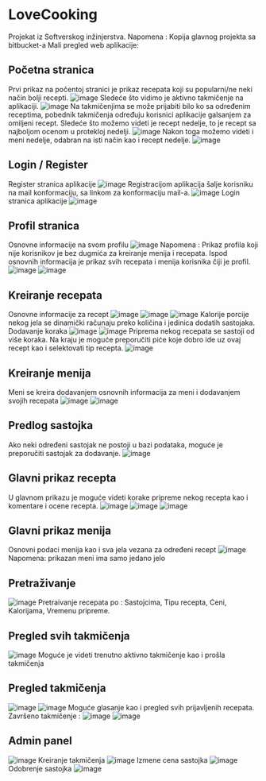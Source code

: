 # LoveCooking
Projekat iz Softverskog inžinjerstva. Napomena : Kopija glavnog projekta sa bitbucket-a
Mali pregled web aplikacije:
## Početna stranica
Prvi prikaz na počentoj stranici je prikaz recepata koji su popularni/ne neki način bolji recepti.
![image](https://user-images.githubusercontent.com/95092479/187232809-21d34562-3e7e-4b89-9b6a-4a03cdf36765.png)
Sledeće što vidimo je aktivno takmičenje na aplikaciji.
![image](https://user-images.githubusercontent.com/95092479/205465937-15851b97-1205-4483-a8c2-77f7ba0fdbfa.png)
Na takmičenjima se može prijabiti bilo ko sa određenim receptima, pobednik takmičenja određuju korisnici aplikacije galsanjem za omiljeni recept.
Sledeće što možemo videti je recept nedelje, to je recept sa najboljom ocenom u protekloj nedelji.
![image](https://user-images.githubusercontent.com/95092479/187232883-9ad64fa5-0835-404c-a594-87d8c9bddc09.png)
Nakon toga možemo videti i meni nedelje, odabran na isti način kao i recept nedelje.
![image](https://user-images.githubusercontent.com/95092479/205465859-49bafff6-1e3c-4d66-85ca-c9cc7ab3219c.png)
## Login / Register
Register stranica aplikacije
![image](https://user-images.githubusercontent.com/95092479/187232978-faa09438-cf61-464a-9c63-e965d8173df0.png)
Registracijom aplikacija šalje korisniku na mail konformaciju, sa linkom za konformaciju mail-a.
![image](https://user-images.githubusercontent.com/95092479/205466116-8966bcc5-e215-4be9-8b2b-937baf160956.png)
Login stranica aplikacije
![image](https://user-images.githubusercontent.com/95092479/205466091-e980a2f0-3e13-4394-a461-5e4290a66f78.png)
## Profil stranica
Osnovne informacije na svom profilu
![image](https://user-images.githubusercontent.com/95092479/205466127-9eb08d8d-578d-41d3-8fdb-7f36c4c38ae6.png)
Napomena : Prikaz profila koji nije korisnikov je bez dugmića za kreiranje menija i recepata.
Ispod osnovnih informacija je prikaz svih recepata i menija korisnika čiji je profil.
![image](https://user-images.githubusercontent.com/95092479/205466163-71498990-267a-47ec-aa9f-37fba9c55004.png)
![image](https://user-images.githubusercontent.com/95092479/205466165-46354483-1a93-4038-9d86-8011eee545fb.png)
## Kreiranje recepata
Osnovne informacije za recept
![image](https://user-images.githubusercontent.com/95092479/205466179-3c1f7ab5-8c3a-43c9-a19a-69a6b88f952b.png)
![image](https://user-images.githubusercontent.com/95092479/205466181-d86d52c5-afdc-417b-a96d-e8fdebd385fe.png)
![image](https://user-images.githubusercontent.com/95092479/205466186-ae29169f-b76c-491a-b4d1-73fbfc345699.png)
Kalorije porcije nekog jela se dinamički računaju preko količina i jedinica dodatih sastojaka.
Dodavanje koraka
![image](https://user-images.githubusercontent.com/95092479/205466220-ff13cc2f-8152-42f2-9ad0-0fcbef3926d8.png)
![image](https://user-images.githubusercontent.com/95092479/205466225-3f121d14-c079-4ace-93e1-2b8d5a416d4e.png)
Priprema nekog recepata se sastoji od više koraka.
Na kraju je moguće preporučiti piće koje dobro ide uz ovaj recept kao i selektovati tip recepta.
![image](https://user-images.githubusercontent.com/95092479/205466235-59f0b39b-fa9e-4547-ad99-e88d05c91177.png)
## Kreiranje menija
Meni se kreira dodavanjem osnovnih informacija za meni i dodavanjem svojih recepata
![image](https://user-images.githubusercontent.com/95092479/205466270-8a9d41d5-b8ed-4220-a06c-408e958e8c1c.png)
![image](https://user-images.githubusercontent.com/95092479/205466273-c248a00a-c06f-44e6-bfe7-981a1cd6c423.png)
## Predlog sastojka
Ako neki određeni sastojak ne postoji u bazi podataka, moguće je preporučiti sastojak za dodavanje.
![image](https://user-images.githubusercontent.com/95092479/205466301-82494cd1-1a3d-4572-8c21-c9f5aba09a8d.png)
## Glavni prikaz recepta
U glavnom prikazu je moguće videti korake pripreme nekog recepta kao i komentare i ocene recepta.
![image](https://user-images.githubusercontent.com/95092479/205466309-11664c2c-9306-487f-9148-91bc21dcab1f.png)
![image](https://user-images.githubusercontent.com/95092479/205466311-bde1e08f-4871-4f88-aed1-52689de5dfe8.png)
![image](https://user-images.githubusercontent.com/95092479/205466321-3c8f1103-1c75-42b9-a713-c86c4c242c6e.png)
## Glavni prikaz menija
Osnovni podaci menija kao i sva jela vezana za određeni recept
![image](https://user-images.githubusercontent.com/95092479/205466350-7fea7e0d-bbda-4edc-aa7f-ae3a025fd80e.png)
Napomena: prikazan meni ima samo jedano jelo
## Pretraživanje
![image](https://user-images.githubusercontent.com/95092479/205466379-2a21912d-0c9e-4d8a-bf3b-a44b72bc888a.png)
Pretraivanje recepata po : Sastojcima, Tipu recepta, Ceni, Kalorijama, Vremenu pripreme.
## Pregled svih takmičenja
![image](https://user-images.githubusercontent.com/95092479/205466427-4b7b49d7-ea06-4fbc-8805-c567d1cb80fd.png)
Moguće je videti trenutno aktivno takmičenje kao i prošla takmičenja
## Pregled takmičenja
![image](https://user-images.githubusercontent.com/95092479/205466445-df19a368-a24a-4ec7-8df2-0c2336c31180.png)
![image](https://user-images.githubusercontent.com/95092479/205466449-6b08b5cb-e4a3-4c86-95e4-14dba142f3da.png)
Moguće glasanje kao i pregled svih prijavljenih recepata.
Završeno takmičenje : 
![image](https://user-images.githubusercontent.com/95092479/205466459-89f7322b-49b6-4c69-86f4-9ab48c23c066.png)
![image](https://user-images.githubusercontent.com/95092479/205466460-73a12a47-7a6f-46bd-a726-4c23b674254d.png)
## Admin panel
![image](https://user-images.githubusercontent.com/95092479/205466466-7b5363cc-ceff-427c-8d89-e932dcba13fe.png)
Kreiranje takmičenja
![image](https://user-images.githubusercontent.com/95092479/205466472-834f0965-d1fc-4a8f-af43-c31ef1b52188.png)
Izmene cena sastojka
![image](https://user-images.githubusercontent.com/95092479/205466474-0945ae27-a10a-4e81-a557-b881e0632086.png)
Odobrenje sastojka
![image](https://user-images.githubusercontent.com/95092479/205466478-d32e1299-fa4d-4c2b-92d5-2ff9662de15a.png)

